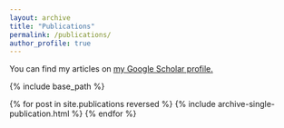 ```yaml
---
layout: archive
title: "Publications"
permalink: /publications/
author_profile: true
---
```



You can find my articles on <u><a href="https://scholar.google.com/citations?user=jQWO9kgAAAAJ&hl=en">my Google Scholar profile</a>.</u>


{% include base_path %}

{% for post in site.publications reversed %}
  {% include archive-single-publication.html %}
{% endfor %}
